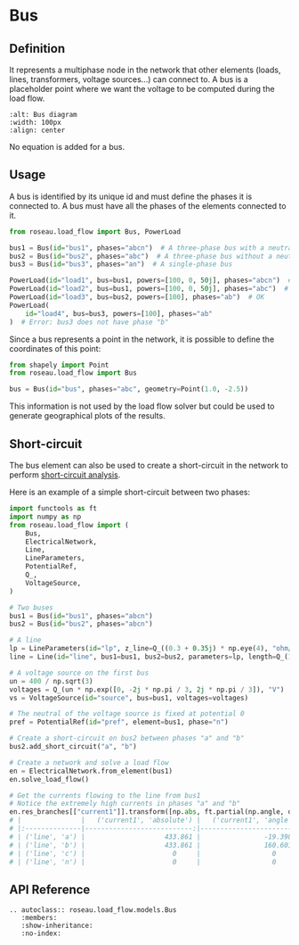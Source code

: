 # Bus

## Definition

It represents a multiphase node in the network that other elements (loads, lines, transformers,
voltage sources...) can connect to. A bus is a placeholder point where we want the voltage to be
computed during the load flow.

```{image} /_static/Bus.svg
:alt: Bus diagram
:width: 100px
:align: center
```

No equation is added for a bus.

## Usage

A bus is identified by its unique id and must define the phases it is connected to. A bus must
have all the phases of the elements connected to it.

```python
from roseau.load_flow import Bus, PowerLoad

bus1 = Bus(id="bus1", phases="abcn")  # A three-phase bus with a neutral
bus2 = Bus(id="bus2", phases="abc")  # A three-phase bus without a neutral
bus3 = Bus(id="bus3", phases="an")  # A single-phase bus

PowerLoad(id="load1", bus=bus1, powers=[100, 0, 50j], phases="abcn")  # OK
PowerLoad(id="load2", bus=bus1, powers=[100, 0, 50j], phases="abc")  # OK
PowerLoad(id="load3", bus=bus2, powers=[100], phases="ab")  # OK
PowerLoad(
    id="load4", bus=bus3, powers=[100], phases="ab"
)  # Error: bus3 does not have phase "b"
```

Since a bus represents a point in the network, it is possible to define the coordinates of this
point:

```python
from shapely import Point
from roseau.load_flow import Bus

bus = Bus(id="bus", phases="abc", geometry=Point(1.0, -2.5))
```

This information is not used by the load flow solver but could be used to generate geographical
plots of the results.

## Short-circuit

The bus element can also be used to create a short-circuit in the network to perform
[short-circuit analysis](../usage/Short_Circuit.md).

Here is an example of a simple short-circuit between two phases:

```python
import functools as ft
import numpy as np
from roseau.load_flow import (
    Bus,
    ElectricalNetwork,
    Line,
    LineParameters,
    PotentialRef,
    Q_,
    VoltageSource,
)

# Two buses
bus1 = Bus(id="bus1", phases="abcn")
bus2 = Bus(id="bus2", phases="abcn")

# A line
lp = LineParameters(id="lp", z_line=Q_((0.3 + 0.35j) * np.eye(4), "ohm/km"))
line = Line(id="line", bus1=bus1, bus2=bus2, parameters=lp, length=Q_(1, "km"))

# A voltage source on the first bus
un = 400 / np.sqrt(3)
voltages = Q_(un * np.exp([0, -2j * np.pi / 3, 2j * np.pi / 3]), "V")
vs = VoltageSource(id="source", bus=bus1, voltages=voltages)

# The neutral of the voltage source is fixed at potential 0
pref = PotentialRef(id="pref", element=bus1, phase="n")

# Create a short-circuit on bus2 between phases "a" and "b"
bus2.add_short_circuit("a", "b")

# Create a network and solve a load flow
en = ElectricalNetwork.from_element(bus1)
en.solve_load_flow()

# Get the currents flowing to the line from bus1
# Notice the extremely high currents in phases "a" and "b"
en.res_branches[["current1"]].transform([np.abs, ft.partial(np.angle, deg=True)])
# |               |   ('current1', 'absolute') |   ('current1', 'angle') |
# |:--------------|---------------------------:|------------------------:|
# | ('line', 'a') |                    433.861 |                -19.3987 |
# | ('line', 'b') |                    433.861 |                160.601  |
# | ('line', 'c') |                      0     |                  0      |
# | ('line', 'n') |                      0     |                  0      |
```

## API Reference

```{eval-rst}
.. autoclass:: roseau.load_flow.models.Bus
   :members:
   :show-inheritance:
   :no-index:
```

